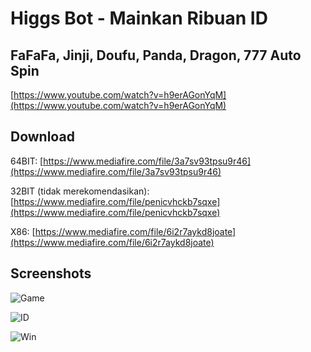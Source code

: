 # Higgs Bot - Mainkan Ribuan ID

## FaFaFa, Jinji, Doufu, Panda, Dragon, 777 Auto Spin

[https://www.youtube.com/watch?v=h9erAGonYqM](https://www.youtube.com/watch?v=h9erAGonYqM)

## Download
64BIT: [https://www.mediafire.com/file/3a7sv93tpsu9r46](https://www.mediafire.com/file/3a7sv93tpsu9r46)

32BIT (tidak merekomendasikan): [https://www.mediafire.com/file/penicvhckb7sqxe](https://www.mediafire.com/file/penicvhckb7sqxe)

X86: [https://www.mediafire.com/file/6i2r7aykd8joate](https://www.mediafire.com/file/6i2r7aykd8joate)

## Screenshots
![Game](https://i.ibb.co/5hM9PGj/Higgs-Bot-Game.jpg)

![ID](https://i.ibb.co/ZmWfRb7/Higgs-Bot-ID.jpg)

![Win](https://i.ibb.co/jrN09pr/Higgs-Bot-WIN.jpg)
